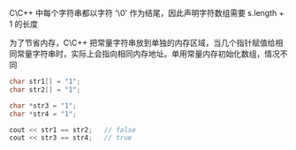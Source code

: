 C\C++ 中每个字符串都以字符 '\0' 作为结尾，因此声明字符数组需要 s.length + 1 的长度

为了节省内存，C\C++ 把常量字符串放到单独的内存区域，当几个指针赋值给相同常量字符串时，实际上会指向相同内存地址。单用常量内存初始化数组，情况不同

```cpp
char str1[] = "1";
char str2[] = "1";

char *str3 = "1";
char *str4 = "1";

cout << str1 == str2;   // false
cout << str3 == str4;   // true
```



